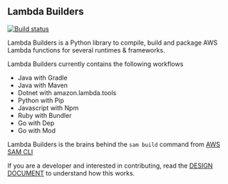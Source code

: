 ## Lambda Builders

[![Build status](https://ci.appveyor.com/api/projects/status/mrehrn5im0305lje/branch/develop?svg=true)](https://ci.appveyor.com/project/AWSSAMCLI/aws-lambda-builders/branch/develop)

Lambda Builders is a Python library to compile, build and package AWS Lambda functions for several runtimes & 
frameworks.

Lambda Builders currently contains the following workflows

* Java with Gradle
* Java with Maven
* Dotnet with amazon.lambda.tools
* Python with Pip
* Javascript with Npm
* Ruby with Bundler
* Go with Dep
* Go with Mod

Lambda Builders is the brains behind the `sam build` command from [AWS SAM CLI](https://github.com/awslabs/aws-sam-cli)

If you are a developer and interested in contributing, read the [DESIGN DOCUMENT](./DESIGN.md) to understand how this works.

